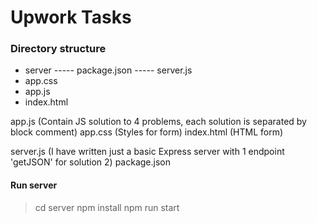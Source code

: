 # Upwork Tasks

### Directory structure

  - server
  ----- package.json
  ----- server.js
  - app.css
  - app.js
  - index.html

  app.js (Contain JS solution to 4 problems, each solution is separated by block comment)
  app.css (Styles for form)
  index.html (HTML form)

  server.js (I have written just a basic Express server with 1 endpoint 'getJSON' for solution 2)
  package.json 


#### Run server

> cd server
> npm install
> npm run start